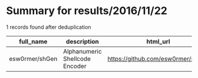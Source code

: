 
# Summary for results/2016/11/22
    
1 records found after deduplication

| full_name | description | html_url | matched_list | matched_count | pushed_at | size | stargazers_count | language | forks_count | vul_ids |
|----------------|--------------------------------|-----------------------------------|----------------|-----------------|---------------------------|--------|--------------------|------------|---------------|-----------|
| esw0rmer/shGen | Alphanumeric Shellcode Encoder | https://github.com/esw0rmer/shGen | ['shellcode'] | 1 | 2016-11-22 23:26:02+00:00 | 1 | 0 | Python | 0 | [] |

